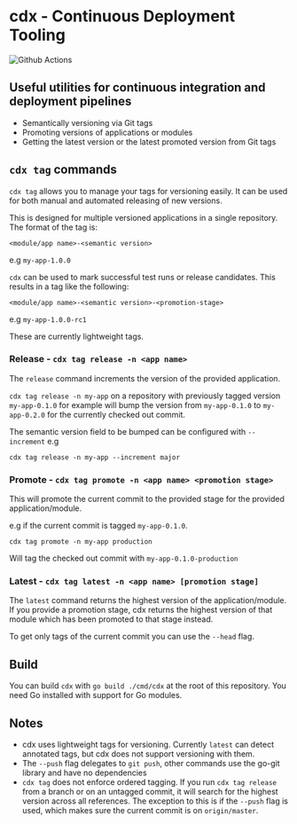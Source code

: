 # cdx - Continuous Deployment Tooling

![Github Actions](https://github.com/azunymous/cdx/workflows/Build/badge.svg?branch=master)

## Useful utilities for continuous integration and deployment pipelines
- Semantically versioning via Git tags
- Promoting versions of applications or modules
- Getting the latest version or the latest promoted version from Git tags

## `cdx tag` commands

`cdx tag` allows you to manage your tags for versioning easily. It can be used for
both manual and automated releasing of new versions.

This is designed for multiple versioned applications in a single repository. The format of 
the tag is:

```
<module/app name>-<semantic version>
```

e.g `my-app-1.0.0`

`cdx` can be used to mark successful test runs or release candidates. 
This results in a tag like the following: 

```
<module/app name>-<semantic version>-<promotion-stage>
```

e.g `my-app-1.0.0-rc1`

These are currently lightweight tags.

### Release - `cdx tag release -n <app name>` 
The `release` command increments the version of the provided application.

`cdx tag release -n my-app` on a repository with previously tagged
 version `my-app-0.1.0` for example will bump the version 
 from `my-app-0.1.0` to `my-app-0.2.0` for the currently checked out 
 commit.

The semantic version field to be bumped can be configured with `--increment` 
e.g 
```
cdx tag release -n my-app --increment major
```

### Promote - `cdx tag promote -n <app name> <promotion stage>`

This will promote the current commit to the provided stage for the provided
application/module.

e.g if the current commit is tagged `my-app-0.1.0`.

```
cdx tag promote -n my-app production
```
Will tag the checked out commit with `my-app-0.1.0-production`

### Latest - `cdx tag latest -n <app name> [promotion stage]`

The `latest` command returns the highest version of the application/module. 
If you provide a promotion stage, cdx returns the highest version of that module which has been
 promoted to that stage instead.
 
To get only tags of the current commit you can use the `--head` flag.

## Build 

You can build `cdx` with `go build ./cmd/cdx` at the root of this repository. 
You need Go installed with support for Go modules. 

## Notes
- cdx uses lightweight tags for versioning. Currently `latest` can detect annotated 
tags, but cdx does not support versioning with them.
- The `--push` flag delegates to `git push`, other commands use the go-git library and have no
dependencies
- `cdx tag` does not enforce ordered tagging. If you run `cdx tag release` from a branch or on an
untagged commit, it will search for the highest version across all references. The exception to this
is if the `--push` flag is used, which makes sure the current commit is on `origin/master`.